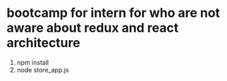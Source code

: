 # bootcamp for intern for who are not aware about redux and react architecture
1. npm install
2. node store_app.js
